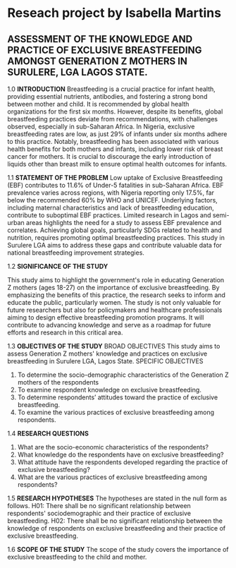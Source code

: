 # Reseach project by Isabella Martins

## ASSESSMENT OF THE KNOWLEDGE AND PRACTICE OF EXCLUSIVE BREASTFEEDING AMONGST GENERATION Z MOTHERS IN SURULERE, LGA LAGOS STATE.

1.0 **INTRODUCTION**
Breastfeeding is a crucial practice for infant health, providing essential nutrients, antibodies, and fostering a strong bond between mother and child. It is recommended by global health organizations for the first six months. However, despite its benefits, global breastfeeding practices deviate from recommendations, with challenges observed, especially in sub-Saharan Africa. In Nigeria, exclusive breastfeeding rates are low, as just 29% of infants under six months adhere to this practice. Notably, breastfeeding has been associated with various health benefits for both mothers and infants, including lower risk of breast cancer for mothers. It is crucial to discourage the early introduction of liquids other than breast milk to ensure optimal health outcomes for infants.

1.1 **STATEMENT OF THE PROBLEM**
Low uptake of Exclusive Breastfeeding (EBF) contributes to 11.6% of Under-5 fatalities in sub-Saharan Africa. EBF prevalence varies across regions, with Nigeria reporting only 17.5%, far below the recommended 60% by WHO and UNICEF. Underlying factors, including maternal characteristics and lack of breastfeeding education, contribute to suboptimal EBF practices. Limited research in Lagos and semi-urban areas highlights the need for a study to assess EBF prevalence and correlates. Achieving global goals, particularly SDGs related to health and nutrition, requires promoting optimal breastfeeding practices. This study in Surulere LGA aims to address these gaps and contribute valuable data for national breastfeeding improvement strategies.

1.2 **SIGNIFICANCE OF THE STUDY**

This study aims to highlight the government's role in educating Generation Z mothers (ages 18-27) on the importance of exclusive breastfeeding. By emphasizing the benefits of this practice, the research seeks to inform and educate the public, particularly women. The study is not only valuable for future researchers but also for policymakers and healthcare professionals aiming to design effective breastfeeding promotion programs. It will contribute to advancing knowledge and serve as a roadmap for future efforts and research in this critical area.

1.3 **OBJECTIVES OF THE STUDY** 
 BROAD OBJECTIVES
This study aims to assess Generation Z mothers' knowledge and practices on exclusive breastfeeding in Surulere LGA, Lagos State.
SPECIFIC OBJECTIVES 
1.	To determine the socio-demographic characteristics of the Generation Z mothers of the respondents
2.	To examine respondent knowledge on exclusive breastfeeding.
3.	To determine respondents’ attitudes toward the practice of exclusive breastfeeding.
4.	To examine the various practices of exclusive breastfeeding among respondents.
   
1.4 **RESEARCH QUESTIONS**
1. What are the socio-economic characteristics of the respondents?
2. What knowledge do the respondents have on exclusive breastfeeding?
3. What attitude have the respondents developed regarding the practice of exclusive breastfeeding?
4. What are the various practices of exclusive breastfeeding among respondents?

1.5 **RESEARCH HYPOTHESES**
The hypotheses are stated in the null form as follows.
H01: There shall be no significant relationship between respondents' sociodemographic and their practice of exclusive breastfeeding.
H02: There shall be no significant relationship between the knowledge of respondents on exclusive breastfeeding and their practice of exclusive breastfeeding.

1.6 **SCOPE OF THE STUDY**
The scope of the study covers the importance of exclusive breastfeeding to the child and mother. 
